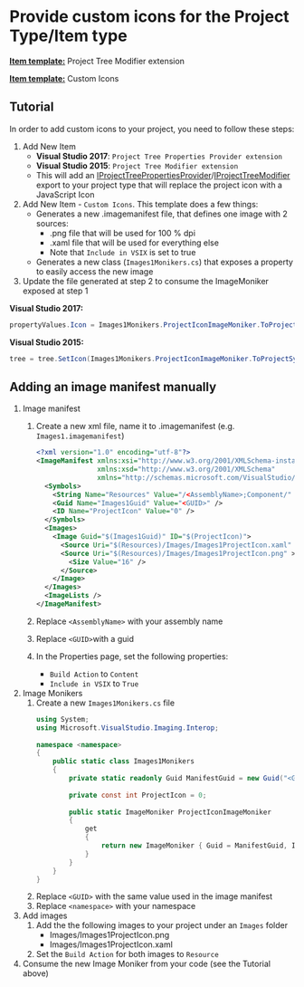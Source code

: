 Provide custom icons for the Project Type/Item type
===================================================
**[Item template:](../extensibility/project_item_templates.md)** Project Tree Modifier extension

**[Item template:](../extensibility/project_item_templates.md)** Custom Icons

## Tutorial
In order to add custom icons to your project, you need to follow these steps:

1. Add New Item
   - **Visual Studio 2017**: `Project Tree Properties Provider extension`
   - **Visual Studio 2015**: `Project Tree Modifier extension`
   - This will add an [IProjectTreePropertiesProvider](../extensibility/IProjectTreePropertiesProvider.md)/[IProjectTreeModifier](../extensibility/IProjectTreeModifier.md) export to your project type that will replace the project icon with a JavaScript Icon
2. Add New Item - `Custom Icons`. This template does a few things:
   - Generates a new .imagemanifest file, that defines one image with 2 sources:
     - .png file that will be used for 100 % dpi
     - .xaml file that will be used for everything else
     - Note that `Include in VSIX` is set to true
   - Generates a new class (`Images1Monikers.cs`) that exposes a property to easily access the new image
3. Update the file generated at step 2 to consume the ImageMoniker exposed at step 1

**Visual Studio 2017:**
```csharp
propertyValues.Icon = Images1Monikers.ProjectIconImageMoniker.ToProjectSystemType();
```

**Visual Studio 2015:**
```csharp
tree = tree.SetIcon(Images1Monikers.ProjectIconImageMoniker.ToProjectSystemType());
```

## Adding an image manifest manually
1. Image manifest
   1. Create a new xml file, name it to .imagemanifest (e.g. `Images1.imagemanifest`)
  
      ```xml
      <?xml version="1.0" encoding="utf-8"?>
      <ImageManifest xmlns:xsi="http://www.w3.org/2001/XMLSchema-instance"
                     xmlns:xsd="http://www.w3.org/2001/XMLSchema"
                     xmlns="http://schemas.microsoft.com/VisualStudio/ImageManifestSchema/2014">
        <Symbols>
          <String Name="Resources" Value="/<AssemblyName>;Component/" />
          <Guid Name="Images1Guid" Value="<GUID>" />
          <ID Name="ProjectIcon" Value="0" />
        </Symbols>
        <Images>
          <Image Guid="$(Images1Guid)" ID="$(ProjectIcon)">
            <Source Uri="$(Resources)/Images/Images1ProjectIcon.xaml" />
            <Source Uri="$(Resources)/Images/Images1ProjectIcon.png" >
              <Size Value="16" />
            </Source>  
          </Image>
        </Images>
        <ImageLists />
      </ImageManifest>
      ```
   2. Replace `<AssemblyName>` with your assembly name 
   3. Replace `<GUID>`with a guid
   3. In the Properties page, set the following properties:
      - `Build Action` to `Content`
      - `Include in VSIX` to `True`
2. Image Monikers
   1. Create a new `Images1Monikers.cs` file
      ```csharp
      using System;
      using Microsoft.VisualStudio.Imaging.Interop;
    
      namespace <namespace>
      {
          public static class Images1Monikers
          {
              private static readonly Guid ManifestGuid = new Guid("<GUID>");
    
              private const int ProjectIcon = 0;
    
              public static ImageMoniker ProjectIconImageMoniker
              {
                  get
                  {
                      return new ImageMoniker { Guid = ManifestGuid, Id = ProjectIcon };
                  }
              }
          }
      }
      ```
   2. Replace `<GUID>` with the same value used in the image manifest
   3. Replace `<namespace>` with your namespace
3. Add images
   1. Add the the following images to your project under an `Images` folder
      - Images/Images1ProjectIcon.png
      - Images/Images1ProjectIcon.xaml
   2. Set the `Build Action` for both images to `Resource`
4. Consume the new Image Moniker from your code (see the Tutorial above)
